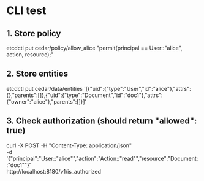 # CLI test
## 1. Store policy
etcdctl put cedar/policy/allow_alice "permit(principal == User::\"alice\", action, resource);"

## 2. Store entities
etcdctl put cedar/data/entities '[{"uid":{"type":"User","id":"alice"},"attrs":{},"parents":[]},{"uid":{"type":"Document","id":"doc1"},"attrs":{"owner":"alice"},"parents":[]}]'

## 3. Check authorization (should return "allowed": true)
curl -X POST -H "Content-Type: application/json" \
  -d '{"principal":"User::\"alice\"","action":"Action::\"read\"","resource":"Document::\"doc1\""}' \
  http://localhost:8180/v1/is_authorized
